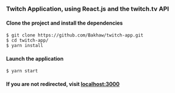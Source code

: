 ### Twitch Application, using React.js and the twitch.tv API

#### Clone the project and install the dependencies

```
$ git clone https://github.com/Bakhaw/twitch-app.git
$ cd twitch-app/
$ yarn install
```

#### Launch the application

```
$ yarn start
```

#### If you are not redirected, visit [localhost:3000](https://localhost:3000)